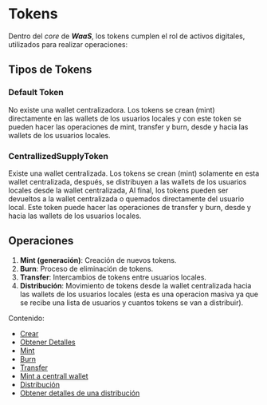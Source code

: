 # Tokens

Dentro del _core_ de **_WaaS_**, los tokens cumplen el rol de activos digitales, utilizados para realizar operaciones:

## Tipos de Tokens

### Default Token

No existe una wallet centralizadora. Los tokens se crean (mint) directamente en las wallets de los usuarios locales y con este token se pueden hacer las operaciones de mint, transfer y burn, desde y hacia las wallets de los usuarios locales.

### CentrallizedSupplyToken

Existe una wallet centralizada. Los tokens se crean (mint) solamente en esta wallet centralizada, después, se distribuyen a las wallets de los usuarios locales desde la wallet centralizada, Al final, los tokens pueden ser devueltos a la wallet centralizada o quemados directamente del usuario local. Este token puede hacer las operaciones de transfer y burn, desde y hacia las wallets de los usuarios locales.

## Operaciones

1. **Mint (generación)**: Creación de nuevos tokens.
2. **Burn**: Proceso de eliminación de tokens.
3. **Transfer**: Intercambios de tokens entre usuarios locales.
4. **Distribución**: Movimiento de tokens desde la wallet centralizada hacia las wallets de los usuarios locales (esta es una operacion masiva ya que se recibe una lista de usuarios y cuantos tokens se van a distribuir).

Contenido:

-   [Crear](./create/create.md)
-   [Obtener Detalles](./find/findById.md)
-   [Mint](./mint/mint.md)
-   [Burn](./burn/burn.md)
-   [Transfer](./transfer/transfer.md)
-   [Mint a centrall wallet](./mintToCentralWallet/mintCentralized.md)
-   [Distribución](./distribution/create.md)
-   [Obtener detalles de una distribución](./distribution/findById.md)
